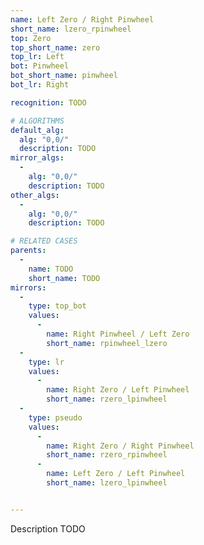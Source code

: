 ```yaml
---
name: Left Zero / Right Pinwheel
short_name: lzero_rpinwheel
top: Zero
top_short_name: zero
top_lr: Left
bot: Pinwheel
bot_short_name: pinwheel
bot_lr: Right

recognition: TODO

# ALGORITHMS
default_alg:
  alg: "0,0/"
  description: TODO
mirror_algs:
  -
    alg: "0,0/"
    description: TODO
other_algs:
  -
    alg: "0,0/"
    description: TODO

# RELATED CASES
parents:
  -
    name: TODO
    short_name: TODO
mirrors:
  -
    type: top_bot
    values: 
      -
        name: Right Pinwheel / Left Zero
        short_name: rpinwheel_lzero
  -
    type: lr
    values: 
      -
        name: Right Zero / Left Pinwheel
        short_name: rzero_lpinwheel
  -
    type: pseudo
    values: 
      -
        name: Right Zero / Right Pinwheel
        short_name: rzero_rpinwheel
      -
        name: Left Zero / Left Pinwheel
        short_name: lzero_lpinwheel


---
```


Description TODO

